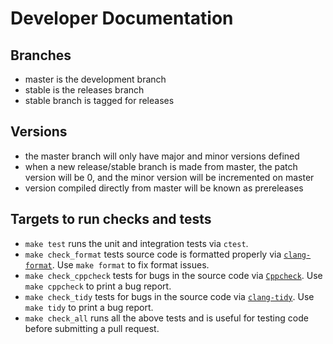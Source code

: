 # Developer Documentation

## Branches

 - master is the development branch
 - stable is the releases branch
 - stable branch is tagged for releases

## Versions

 - the master branch will only have major and minor versions defined
 - when a new release/stable branch is made from master, the patch version will be 0, and the minor version will be incremented on master
 - version compiled directly from master will be known as prereleases

## Targets to run checks and tests
 - `make test` runs the unit and integration tests via `ctest`.
 - `make check_format` tests source code is formatted properly via [`clang-format`](https://clang.llvm.org/docs/ClangFormat.html). Use `make format` to fix format issues.
 - `make check_cppcheck` tests for bugs in the source code via [`Cppcheck`](http://cppcheck.sourceforge.net/).
    Use `make cppcheck` to print a bug report.
 - `make check_tidy` tests for bugs in the source code via [`clang-tidy`](https://clang.llvm.org/extra/clang-tidy/).
    Use `make tidy` to print a bug report.
 - `make check_all` runs all the above tests and is useful for testing code before submitting a pull request.
 